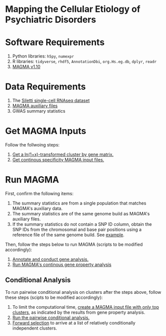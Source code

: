 # Mapping the Cellular Etiology of Psychiatric Disorders

# Software Requirements
1. Python libraries: `h5py`, `numexpr`
2. R libraries: `tidyverse`, `rhdf5`, `AnnotationDbi`, `org.Hs.eg.db`, `dplyr`, `readr` 
3. [MAGMA v1.10](https://ctg.cncr.nl/software/magma)

# Data Requirements
1. The [Siletti single-cell RNAseq dataset](https://github.com/linnarsson-lab/adult-human-brain)
2. [MAGMA auxiliary files](https://ctg.cncr.nl/software/magma)
3. GWAS summary statistics

# Get MAGMA Inputs
Follow the follwoing steps:
1. [Get a ln(1+x)-transformed cluster by gene matrix.](Preprocessing_Siletti/create_matrices/Siletti_create_L2-log_dataset.py)
2. [Get continous specificity MAGMA input files.](Preprocessing_Siletti/create_magma_inputs/get_Siletti_continuous_input.md)

# Run MAGMA
First, confirm the following items:
1. The summary statistics are from a single population that matches MAGMA's auxiliary data.
2. The summary statistics are of the same genome build as MAGMA's auxiliary files.
3. If the summary statistics do not contain a SNP ID column, obtain the SNP IDs from the chromosomal and base pair positions using a reference file of the same genome build. See [example](MAGMA/0.get_rsid.Rmd).

Then, follow the steps below to run MAGMA (scripts to be modified accordingly):
1. [Annotate and conduct gene analysis.](MAGMA/1.step1and2.sh)
2. [Run MAGMA's continous gene property analysis](MAGMA/2.step3-conti.sh)

## Conditional Analysis
To run pairwise conditional analysis on clusters after the steps above, follow these steps (scipts to be modified accordingly):
1. To limit the computational time, [create a MAGMA input file with only top clusters](MAGMA/3.create_top_results_matrix.Rmd), as indicated by the results from gene property analysis.
2. [Run the pairwise conditional analysis.](MAGMA/4.step3-joint_conti.sh)
3. [Forward selection](5.forward_selection_condition_results.Rmd) to arrive at a list of relatively conditionally independent clusters.
